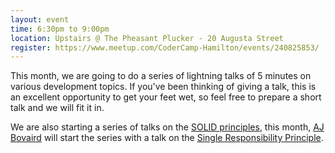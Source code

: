 ```yaml
---
layout: event
time: 6:30pm to 9:00pm
location: Upstairs @ The Pheasant Plucker - 20 Augusta Street
register: https://www.meetup.com/CoderCamp-Hamilton/events/240825853/
---
```


This month, we are going to do a series of lightning talks of 5 minutes on various development
topics. If you've been thinking of giving a talk, this is an excellent opportunity
to get your feet wet, so feel free to prepare a short talk and we will fit it in.

We are also starting a series of talks on the [SOLID principles](https://en.wikipedia.org/wiki/SOLID_(object-oriented_design)),
this month, [AJ Bovaird](http://www.twitter.com/AJBovaird) will start the series
with a talk on the [Single Responsibility Principle](https://en.wikipedia.org/wiki/Single_responsibility_principle).
